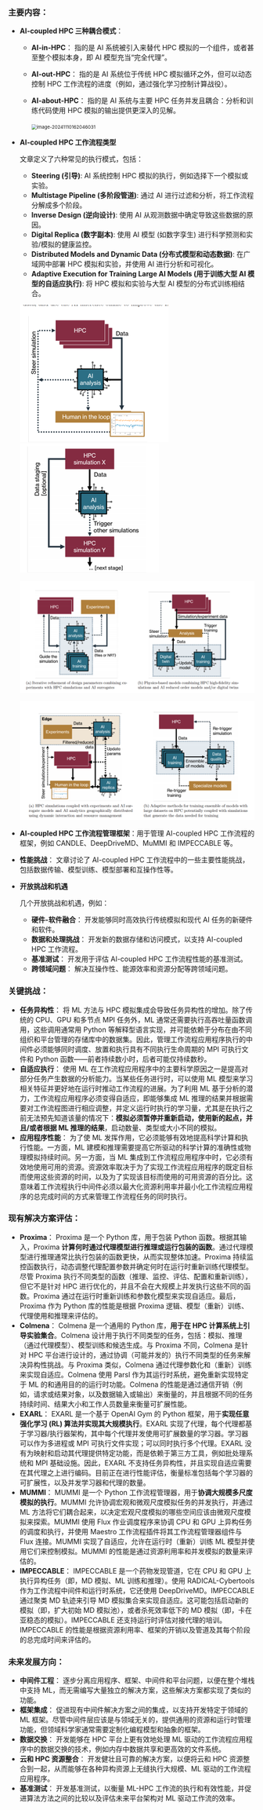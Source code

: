 ### **主要内容**：

- **AI-coupled HPC 三种耦合模式**：

  - **AI-in-HPC**： 指的是 AI 系统被引入来替代 HPC 模拟的一个组件，或者甚至整个模拟本身，即 AI 模型充当“完全代理”。

  - **AI-out-HPC**： 指的是 AI 系统位于传统 HPC 模拟循环之外，但可以动态控制 HPC 工作流程的进度（例如，通过强化学习控制计算战役）。

  - **AI-about-HPC**： 指的是 AI 系统与主要 HPC 任务并发且耦合：分析和训练代码使用 HPC 模拟的输出提供更深入的见解。

    <img src="C:\Users\86138\AppData\Roaming\Typora\typora-user-images\image-20241110162046031.png" alt="image-20241110162046031" style="zoom:67%;" />

- **AI-coupled HPC 工作流程类型**

     文章定义了六种常见的执行模式，包括：

  - **Steering (引导)**: AI 系统控制 HPC 模拟的执行，例如选择下一个模拟或实验。
  - **Multistage Pipeline (多阶段管道)**: 通过 AI 进行过滤和分析，将工作流程分解成多个阶段。
  - **Inverse Design (逆向设计)**: 使用 AI 从观测数据中确定导致这些数据的原因。
  - **Digital Replica (数字副本)**: 使用 AI 模型 (如数字孪生) 进行科学预测和实验/模拟的健康监控。
  - **Distributed Models and Dynamic Data (分布式模型和动态数据)**: 在广域网中部署 HPC 模拟和实验，并使用 AI 进行分析和可视化。
  - **Adaptive Execution for Training Large AI Models (用于训练大型 AI 模型的自适应执行)**: 将 HPC 模拟和实验与大型 AI 模型的分布式训练相结合。

  <img src="中速.assets/image-20241111150314594.png" alt="image-20241111150314594" style="zoom:50%;" /><img src="中速.assets/image-20241111150923457.png" alt="image-20241111150923457" style="zoom:50%;" />

  ![image-20241111151814761](中速.assets/image-20241111151814761.png)

  ![image-20241111151739833](中速.assets/image-20241111151739833.png)

  

- **AI-coupled HPC 工作流程管理框架**：用于管理 AI-coupled HPC 工作流程的框架，例如 CANDLE、DeepDriveMD、MuMMI 和 IMPECCABLE 等。

- **性能挑战**： 文章讨论了 AI-coupled HPC 工作流程中的一些主要性能挑战，包括数据传输、模型训练、模型部署和互操作性等。

- **开放挑战和机遇**

     几个开放挑战和机遇，例如：

  - **硬件-软件融合**： 开发能够同时高效执行传统模拟和现代 AI 任务的新硬件和软件。
  - **数据和处理挑战**： 开发新的数据存储和访问模式，以支持 AI-coupled HPC 工作流程。
  - **基准测试**： 开发用于评估 AI-coupled HPC 工作流程性能的基准测试。
  - **跨领域问题**： 解决互操作性、能源效率和资源分配等跨领域问题。

### 关键挑战：

- **任务异构性**： 将 ML 方法与 HPC 模拟集成会导致任务异构性的增加。除了传统的 CPU、GPU 和多节点 MPI 任务外，ML 通常还需要执行高吞吐量函数调用，这些调用通常用 Python 等解释型语言实现，并可能依赖于分布在由不同组织和平台管理的存储库中的数据集。因此，管理工作流程应用程序执行的中间件必须能够同时调度、放置和执行具有不同执行生命周期的 MPI 可执行文件和 Python 函数——前者持续数小时，后者可能仅持续数秒。
- **自适应执行**： 使用 ML 在工作流程应用程序中的主要科学原因之一是提高对部分任务产生数据的分析能力。当某些任务进行时，可以使用 ML 模型来学习相关特征并更好地在运行时推动工作流程的进展。为了利用 ML 基于分析的潜力，工作流程应用程序必须变得自适应，即能够集成 ML 推理的结果并根据需要对工作流程图进行相应调整，并定义运行时执行的学习量，尤其是在执行之前无法预先知道该量的情况下：**模拟必须暂停并重新启动，使用新的起点，并且/或者根据 ML 推理的结果**，启动数量、类型或大小不同的模拟。
- **应用程序性能**： 为了使 ML 发挥作用，它必须能够有效地提高科学计算和执行性能。一方面，ML 建模和推理需要提高它所驱动的科学计算的准确性或物理模拟持续时间。另一方面，当 ML 集成到工作流程应用程序中时，它必须有效地使用可用的资源。资源效率取决于为了实现工作流程应用程序的既定目标而使用这些资源的时间，以及为了实现该目标而使用的可用资源的百分比。这意味着工作流程执行中间件必须以最大化资源利用率并最小化工作流程应用程序的总完成时间的方式来管理工作流程任务的同时执行。

### 现有解决方案评估：

- **Proxima**： Proxima 是一个 Python 库，用于包装 Python 函数。根据其输入，Proxima **计算何时通过代理模型进行推理或运行包装的函数**。通过代理模型进行推理通常比执行包装的函数更快，从而实现整体加速。Proxima 持续监控函数执行，动态调整代理配置参数并确定何时在运行时重新训练代理模型。尽管 Proxima 执行不同类型的函数（推理、监控、评估、配置和重新训练），但它不是针对 HPC 进行优化的，并且不会在大规模上并发执行这些不同的函数。Proxima 通过在运行时重新训练和参数化模型来实现自适应。最后，Proxima 作为 Python 库的性能是根据 Proxima 逻辑、模型（重新）训练、代理使用和推理来评估的。
- **Colmena**： Colmena 是一个通用的 Python 库，**用于在 HPC 计算系统上引导实验集合**。Colmena 设计用于执行不同类型的任务，包括：模拟、推理（通过代理模型）、模型训练和候选生成。与 Proxima 不同，Colmena 是针对 HPC 平台进行设计的，通过协调（可能并发的）执行不同类型的任务来解决异构性挑战。与 Proxima 类似，Colmena 通过代理参数化和（重新）训练来实现自适应。Colmena 使用 Parsl 作为其运行时系统，避免重新实现特定于 ML 的和通用目的的运行时功能。Colmena 的性能是通过通信开销（例如，请求或结果对象，以及数据输入或输出）来衡量的，并且根据不同的任务持续时间、结果大小和工作人员数量来衡量可扩展性能。
- **EXARL**： EXARL 是一个基于 OpenAI Gym 的 Python 框架，用于**实现任意强化学习 (RL) 算法并实现其大规模执行**。EXARL 实现了代理，每个代理都基于学习器/执行器架构，其中每个代理并发使用可扩展数量的学习器。学习器可以作为多进程或 MPI 可执行文件实现；可以同时执行多个代理。EXARL 没有为映射和启动其代理提供特定功能，而是依赖于第三方工具，例如批处理系统和 MPI 基础设施。因此，EXARL 不支持任务异构性，并且实现自适应需要在其代理之上进行编码。目前正在进行性能评估，衡量标准包括每个学习器的可扩展性，以及并发学习器和代理的数量。
- **MUMMI**： MUMMI 是一个 Python 工作流程管理器，用于**协调大规模多尺度模拟的执行**。MUMMI 允许协调宏观和微观尺度模拟任务的并发执行，并通过 ML 方法将它们耦合起来，以决定宏观尺度模拟的哪些空间应该由微观尺度模拟来探索。MUMMI 使用 Flux 作业调度程序来协调 CPU 和 GPU 上异构任务的调度和执行，并使用 Maestro 工作流程插件将其工作流程管理器组件与 Flux 连接。MUMMI 实现了自适应，允许在运行时（重新）训练 ML 模型并使用它们来控制模拟。MUMMI 的性能是通过资源利用率和并发模拟的数量来评估的。
- **IMPECCABLE**： IMPECCABLE 是一个药物发现管道，它在 CPU 和 GPU 上执行异构任务（即，MD 模拟、ML 训练和推理）。使用 RADICAL-Cybertools 作为工作流程中间件和运行时系统，它还使用 DeepDriveMD。IMPECCABLE 通过聚类 MD 轨迹来引导 MD 模拟集合来实现自适应。这可能包括启动新的模拟（即，扩大初始 MD 模拟池），或者杀死效率低下的 MD 模拟（即，卡在亚稳态的模拟）。IMPECCABLE 还支持运行时评估对接代理的培训。IMPECCABLE 的性能是根据资源利用率、框架的开销以及管道及其每个阶段的总完成时间来评估的。

### 未来发展方向：

- **中间件工程**： 逐步分离应用程序、框架、中间件和平台问题，以便在整个堆栈中支持 ML，而无需编写大量独立的解决方案，这些解决方案都实现了类似的功能。
- **框架集成**： 促进现有中间件解决方案之间的集成，以支持开发特定于领域的 ML 框架。尽管中间件层应该是与领域无关的，提供通用的资源和运行时管理功能，但领域科学家通常需要定制化编程模型和抽象的框架。
- **数据交换**： 开发能够在 HPC 平台上更有效地处理 ML 驱动的工作流程应用程序中的数据交换的技术，例如内存中数据共享和更高效的文件系统。
- **云和 HPC 资源整合**： 开发健壮且可靠的解决方案，以便将云和 HPC 资源整合到一起，从而能够在各种异构资源上无缝执行大规模、ML 驱动的工作流程应用程序。
- **基准测试**： 开发基准测试，以衡量 ML-HPC 工作流的执行和有效性能，并促进算法方法之间的比较以及评估未来平台架构对 ML 驱动工作流的效率。